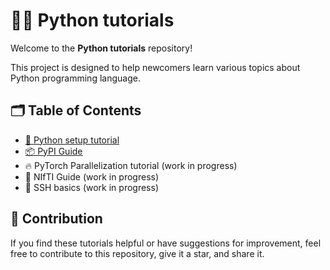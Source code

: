 # 👨‍💻 Python tutorials

Welcome to the **Python tutorials** repository!

This project is designed to help newcomers learn various topics about Python programming language.


## 🗂️ Table of Contents

- [🐍 Python setup tutorial](./Python-setup-tutorial.md)
- [📦 PyPI Guide](./PyPI-Guide.md)
- 🔥 PyTorch Parallelization tutorial (work in progress)
- 🧠 NIfTI Guide (work in progress)
- 🛜 SSH basics (work in progress)


## 🤝 Contribution

If you find these tutorials helpful or have suggestions for improvement, feel free to contribute to this repository, give it a star, and share it.
